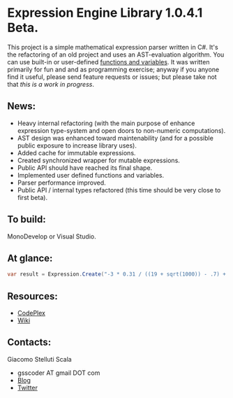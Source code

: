 Expression Engine Library 1.0.4.1 Beta.
===
This project is a simple mathematical expression parser written in C#. It's the refactoring of an old project and uses an AST-evaluation algorithm. You can use built-in or user-defined [functions and variables](https://github.com/gsscoder/exprengine/blob/master/src/ExpressionEngine.Tests/MutableExpressionFixture.cs).
It was written primarily for fun and and as programming exercise; anyway if you anyone find it useful, please send feature requests or issues; but please take not that *this is a work in progress*.

News:
---
  - Heavy internal refactoring (with the main purpose of enhance expression type-system and open doors to non-numeric computations).
  - AST design was enhanced toward maintenability (and for a possible public exposure to increase library uses).
  - Added cache for immutable expressions.
  - Created synchronized wrapper for mutable expressions.
  - Public API should have reached its final shape.
  - Implemented user defined functions and variables.
  - Parser performance improved.
  - Public API / internal types refactored (this time should be very close to first beta).

To build:
---
MonoDevelop or Visual Studio.

At glance:
---
```csharp
var result = Expression.Create("-3 * 0.31 / ((19 + sqrt(1000)) - .7) + 5 * 2 ^ -log(1, pi)").Value;
```

Resources:
---
  - [CodePlex](http://exprengine.codeplex.com/)
  - [Wiki](https://github.com/gsscoder/exprengine/wiki)

Contacts:
---
Giacomo Stelluti Scala
  - gsscoder AT gmail DOT com
  - [Blog](http://gsscoder.blogspot.it)
  - [Twitter](http://twitter.com/gsscoder)
